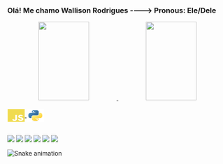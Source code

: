  ### Olá! Me chamo Wallison Rodrigues ----> Pronous: Ele/Dele

<div align="center">
  <a href="https://github.com/wallison0">
  <img height="180em" src="https://github-readme-stats.vercel.app/api?username=wallison0&show_icons=true&theme=midnight-purple&include_all_commits=true&count_private=true"/img width="48%" src="link">
  <img height="180em" src="https://github-readme-stats.vercel.app/api/top-langs/?username=wallison0&layout=compact&langs_count=7&theme=midnight-purple"/img width="48%" src="link">
</div>
 

<div style="display: inline_block"><br>
  <img align="center" alt="Rafa-Js" height="30" width="40" src="https://raw.githubusercontent.com/devicons/devicon/master/icons/javascript/javascript-plain.svg">
  <img align="center" alt="Rafa-Python" height="30" width="40" src="https://raw.githubusercontent.com/devicons/devicon/master/icons/python/python-original.svg">

</div>
 
##

<div>
<a href=https://www.youtube.com/channel/UCs5M-m68mBguG9aj8l8a5mw target="_blank"><img src="https://img.shields.io/badge/YouTube-FF0000?style=for-the-badge&logo=youtube&logoColor=white" target="_blank"></a>
  <a href= target="_blank"><img src="https://img.shields.io/badge/-Instagram-%23E4405F?style=for-the-badge&logo=instagram&logoColor=white" target="_blank"></a>
 	<a href= target="_blank"><img src="https://img.shields.io/badge/Twitch-9146FF?style=for-the-badge&logo=twitch&logoColor=white" target="_blank"></a>
 <a href= target="_blank"><img src="https://img.shields.io/badge/Discord-7289DA?style=for-the-badge&logo=discord&logoColor=white" target="_blank"></a> 
  <a href = =rm&ogbl#inbox><img src="https://img.shields.io/badge/-Gmail-%23333?style=for-the-badge&logo=gmail&logoColor=white" target="_blank"></a>
  <a href=https://www.linkedin.com/in/wallison-rodrigues-6918b8175/ target="_blank"><img src="https://img.shields.io/badge/-LinkedIn-%230077B5?style=for-the-badge&logo=linkedin&logoColor=white" target="_blank"></a>
  
  ![Snake animation](https://github.com/wallison0/wallison0/blob/output/github-contribution-grid-snake.svg)
</div>
